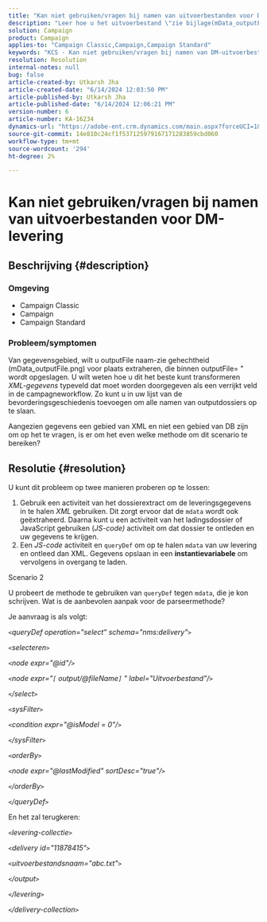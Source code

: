 ```yaml
---
title: "Kan niet gebruiken/vragen bij namen van uitvoerbestanden voor DM-levering"
description: "Leer hoe u het uitvoerbestand \"zie bijlage(mData_outputFile.png) voor locatie\" uit het gegevensveld extraheert."
solution: Campaign
product: Campaign
applies-to: "Campaign Classic,Campaign,Campaign Standard"
keywords: "KCS - Kan niet gebruiken/vragen bij namen van DM-uitvoerbestanden voor levering"
resolution: Resolution
internal-notes: null
bug: false
article-created-by: Utkarsh Jha
article-created-date: "6/14/2024 12:03:50 PM"
article-published-by: Utkarsh Jha
article-published-date: "6/14/2024 12:06:21 PM"
version-number: 6
article-number: KA-16234
dynamics-url: "https://adobe-ent.crm.dynamics.com/main.aspx?forceUCI=1&pagetype=entityrecord&etn=knowledgearticle&id=a5de6f24-462a-ef11-840a-000d3a5a67ba"
source-git-commit: 14e810c24cf1f537125979167171283859cbd060
workflow-type: tm+mt
source-wordcount: '294'
ht-degree: 2%

---
```


# Kan niet gebruiken/vragen bij namen van uitvoerbestanden voor DM-levering

## Beschrijving {#description}


### Omgeving

- Campaign Classic
- Campaign
- Campaign Standard


### Probleem/symptomen

Van gegevensgebied, wilt u outputFile naam-zie gehechtheid (mData_outputFile.png) voor plaats extraheren, die binnen outputFile= &quot; wordt opgeslagen. U wilt weten hoe u dit het beste kunt transformeren *XML-gegevens* typeveld dat moet worden doorgegeven als een verrijkt veld in de campagneworkflow. Zo kunt u in uw lijst van de bevorderingsgeschiedenis toevoegen om alle namen van outputdossiers op te slaan.

Aangezien gegevens een gebied van XML en niet een gebied van DB zijn om op het te vragen, is er om het even welke methode om dit scenario te bereiken?




## Resolutie {#resolution}


U kunt dit probleem op twee manieren proberen op te lossen:

1. Gebruik een activiteit van het dossierextract om de leveringsgegevens in te halen *XML* gebruiken. Dit zorgt ervoor dat de `mdata` wordt ook geëxtraheerd. Daarna kunt u een activiteit van het ladingsdossier of JavaScript gebruiken (*JS-code)* activiteit om dat dossier te ontleden en uw gegevens te krijgen.
2. Een *JS-code* activiteit en `queryDef` om op te halen `mdata` van uw levering en ontleed dan XML. Gegevens opslaan in een <b>instantievariabele</b> om vervolgens in overgang te laden.


Scenario 2

U probeert de methode te gebruiken van `queryDef` tegen `mdata`, die je kon schrijven. Wat is de aanbevolen aanpak voor de parseermethode?

Je aanvraag is als volgt:

*`<`queryDef operation=&quot;select&quot; schema=&quot;nms:delivery&quot;`>`*

*`<`selecteren`>`*

*`<`node expr=&quot;@id&quot;/`>`*

*`<`node expr=&quot;`[` output/@fileName`]` &quot; label=&quot;Uitvoerbestand&quot;/`>`*

*`<`/select`>`*

*`<`sysFilter`>`*

*`<`condition expr=&quot;@isModel = 0&quot;/`>`*

*`<`/sysFilter`>`*

*`<`orderBy`>`*

*`<`node expr=&quot;@lastModified&quot; sortDesc=&quot;true&quot;/`>`*

*`<`/orderBy`>`*

*`<`/queryDef`>`*



En het zal terugkeren:

*`<`levering-collectie`>`*

*`<`delivery id=&quot;11878415&quot;`>`*

*`<`uitvoerbestandsnaam=&quot;abc.txt&quot;`>`*

*`<`/output`>`*

*`<`/levering`>`*

*`<`/delivery-collection`>`*
